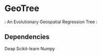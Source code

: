 # GeoTree

: An Evolutionary Geospatial Regression Tree :

## Dependencies

Deap
Scikit-learn
Numpy
